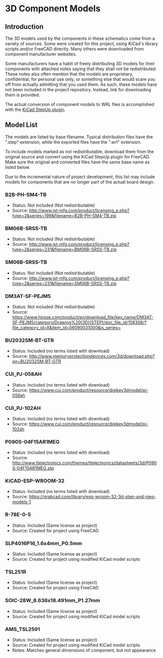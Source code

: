# 3D Component Models

## Introduction

The 3D models used by the components in these schematics come from a variety
of sources. Some were created for this project, using KiCad's library
scripts and/or FreeCAD directly. Many others were downloaded from component
manufacturer websites.

Some manufacturers have a habit of freely distributing 3D models for their
components with attached notes saying that they shall not be redistributed.
These notes also often mention that the models are proprietary, confidential,
for personal use only, or something else that would scare you off from
actually admitting that you used them. As such, these models have not been
included in the project repository. Instead, link for downloading them
is provided.

The actual conversion of component models to WRL files is accomplished
with the [KiCad StepUp plugin](https://sourceforge.net/projects/kicadstepup/).

## Model List

The models are listed by base filename. Typical distribution files have
the ".step" extension, while the exported files have the ".wrl" extension.

To include models marked as not redistributable, download them from the
original source and convert using the KiCad StepUp plugin for FreeCAD.
Make sure the original and converted files have the same base name as
listed below.

Due to the incremental nature of project development, this list may include
models for components that are no longer part of the actual board design.

### B2B-PH-SM4-TB
* Status: Not included (Not redistributable)
* Source: http://www.jst-mfg.com/product/licensing_e.php?type=2&series=199&filename=B2B-PH-SM4-TB.zip

### BM06B-SRSS-TB
* Status: Not included (Not redistributable)
* Source: http://www.jst-mfg.com/product/licensing_e.php?type=2&series=231&filename=BM06B-SRSS-TB.zip

### SM06B-SRSS-TB
* Status: Not included (Not redistributable)
* Source: http://www.jst-mfg.com/product/licensing_e.php?type=2&series=231&filename=SM06B-SRSS-TB.zip

### DM3AT-SF-PEJM5
* Status: Not included (Not redistributable)
* Source: https://www.hirose.com/product/en/download_file/key_name/DM3AT-SF-PEJM5/category/Drawing%20(3D)(STEP)/doc_file_id/158358/?file_category_id=8&item_id=06090031000&is_series=

### BU2032SM-BT-GTR
* Status: Included (no terms listed with download)
* Source: http://www.memoryprotectiondevices.com/3d/download.php?pn=BU2032SM-BT-GTR

### CUI_PJ-058AH
* Status: Included (no terms listed with download)
* Source: https://www.cui.com/product/resource/digikey3dmodel/pj-058ah

### CUI_PJ-102AH
* Status: Included (no terms listed with download)
* Source: https://www.cui.com/product/resource/digikey3dmodel/pj-102ah

### P090S-04F15AR1MEG
* Status: Included (no terms listed with download)
* Source: http://www.ttelectronics.com/themes/ttelectronics/datasheets/3d/P090S-04F15AR1MEG.stp

### KiCAD-ESP-WROOM-32
* Status: Included (no terms listed with download)
* Source: https://grabcad.com/library/esp-wroom-32-3d-step-and-iges-models-1

### R-78E-0-5
* Status: Included (Same license as project)
* Source: Created for project using FreeCAD

### SLP4016P16_1.6x4mm_P0.5mm
* Status: Included (Same license as project)
* Source: Created for project using modified KiCad model scripts

### TSL251R
* Status: Included (Same license as project)
* Source: Created for project using FreeCAD

### SOIC-28W_8.636x18.491mm_P1.27mm
* Status: Included (Same license as project)
* Source: Created for project using modified KiCad model scripts

### AMS_TSL2591
* Status: Included (Same license as project)
* Source: Created for project using modified KiCad model scripts
* Notes: Matches general dimensions of component, but not appearance